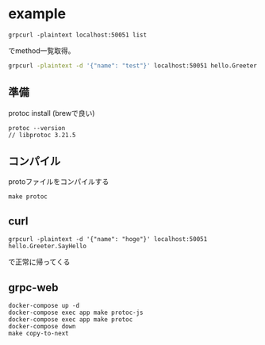 # example
```shell
grpcurl -plaintext localhost:50051 list
```

でmethod一覧取得。

```sh
grpcurl -plaintext -d '{"name": "test"}' localhost:50051 hello.Greeter.SayHello
```

## 準備
protoc install (brewで良い)
```shell
protoc --version
// libprotoc 3.21.5
```

## コンパイル
protoファイルをコンパイルする
```shell
make protoc
```

## curl
```shell
grpcurl -plaintext -d '{"name": "hoge"}' localhost:50051 hello.Greeter.SayHello
```
で正常に帰ってくる

## grpc-web
```shell
docker-compose up -d
docker-compose exec app make protoc-js
docker-compose exec app make protoc
docker-compose down
make copy-to-next
```
